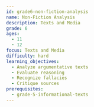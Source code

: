 ```yaml
---
id: grade6-non-fiction-analysis
name: Non-Fiction Analysis
description: Texts and Media
grade: 6
ages:
  - 11
  - 12
focus: Texts and Media
difficulty: hard
learning_objectives:
  - Analyze argumentative texts
  - Evaluate reasoning
  - Recognize fallacies
  - Critique sources
prerequisites:
  - grade-5-informational-texts
---
```



